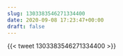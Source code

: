```yaml
---
slug: 1303383546271334400
date: 2020-09-08 17:23:47+00:00
draft: false
---
```


{{< tweet 1303383546271334400 >}}
